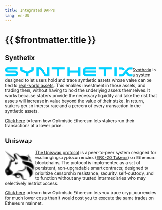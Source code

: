 ```yaml
---
title: Integrated DAPPs
lang: en-US
---
```


# {{ $frontmatter.title }}

## Synthetix

[<img src="./synthetix.svg" align="left">](https://synthetix.io/)

[Synthetix](https://docs.synthetix.io/litepaper) is a system designed to
let users hold and trade synthetic assets whose value can be tied to
[real-world assets](https://docs.synthetix.io/tokens/list). This enables
investment in those assets, and trading them, without having to hold the
underlying assets themselves. It works because stakers provide the 
necessary liquidity and take the risk that assets will increase in
value beyond the value of their stake. In return, stakers get an interest
rate and a percent of every transaction in the synthetic assets.

[Click here](https://blog.synthetix.io/oe-integrated-into-staking/) to
learn how Optimistic Ethereum lets stakers run their transactions at a
lower price.


## Uniswap 


[<img src="./uniswap-logo.4a50b488.svg" width="100" height="100" align="left">](https://uniswap.io)

[The Uniswap protocol](https://docs.uniswap.org/protocol/what-is-uniswap)
is a peer-to-peer system designed for 
exchanging cryptocurrencies ([ERC-20 
Tokens](https://ethereum.org/en/developers/docs/standards/tokens/erc-20/)) 
on Ethereum blockchains. The protocol is implemented as a set 
of persistent, non-upgradable smart contracts; designed to prioritize 
censorship resistance, security, self-custody, and to function without any
trusted intermediaries who may selectively restrict access.

[Click here](https://help.uniswap.org/en/collections/3033942-layer-2) to
learn how Optimistic Ethereum lets you trade cryptocurrencies for much
lower costs than it would cost you to execute the same trades on Ethereum mainnet.